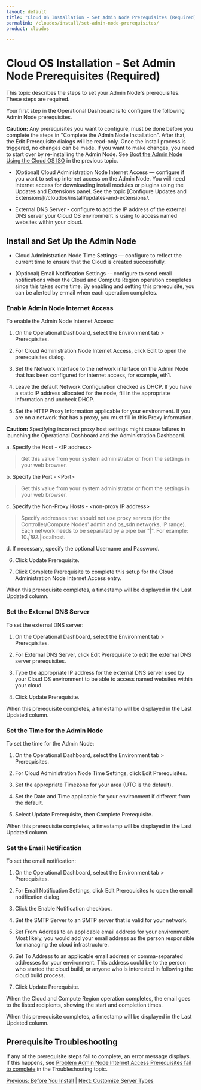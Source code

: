 ```yaml
---
layout: default
title: "Cloud OS Installation - Set Admin Node Prerequisites (Required)"
permalink: /cloudos/install/set-admin-node-prerequisites/
product: cloudos

---
```


# Cloud OS Installation - Set Admin Node Prerequisites (Required)

This topic describes the steps to set your Admin Node's prerequisites.  These steps are required. 

Your first step in the Operational Dashboard is to configure the following Admin Node prerequisites.

 **Caution:** Any prerequisites you want to configure, must be done before you complete the
steps in "Complete the Admin Node Installation". After that, the Edit Prerequisite dialogs will
be read-only. Once the install process is triggered, no changes can be made. If you want to
make changes, you need to start over by re-installing the Admin Node. See [Boot the Admin
Node Using the Cloud OS ISO](/cloudos/install/before-you-install/) in the previous topic.

 * (Optional) Cloud Administration Node Internet Access &mdash; configure if you want to set up
internet access on the Admin Node. You will need Internet access for downloading install
modules or plugins using the Updates and Extensions panel.  See the topic [Configure Updates and
Extensions](/cloudos/install/updates-and-extensions/.

 * External DNS Server - configure to add the IP address of the external DNS server your Cloud
OS environment is using to access named websites within your cloud.

## Install and Set Up the Admin Node

 * Cloud Administration Node Time Settings &mdash; configure to reflect the current time to ensure
that the Cloud is created successfully.

 * (Optional) Email Notification Settings -- configure to send email notifications when the Cloud
and Compute Region operation completes since this takes some time. By enabling and setting
this prerequisite, you can be alerted by e-mail when each operation completes.

### Enable Admin Node Internet Access

To enable the Admin Node Internet Access:

 1. On the Operational Dashboard, select the Environment tab > Prerequisites.

 2. For Cloud Administration Node Internet Access, click Edit to open the prerequisites dialog.

 3. Set the Network Interface to the network interface on the Admin Node that has been configured for internet access, for example, eth1.

 4. Leave the default Network Configuration checked as DHCP. If you have a static IP address allocated for the node, fill in the appropriate information and
uncheck DHCP.

5. Set the HTTP Proxy Information applicable for your environment. If you are on a network that has a proxy, you must fill in this Proxy information.

 **Caution:** Specifying incorrect proxy host settings might cause failures in launching the Operational Dashboard and the Administration Dashboard.

 a. Specify the Host - &lt;IP address>
 
 > Get this value from your system administrator or from the settings in your web browser.
 
 b. Specify the Port - &lt;Port>

 > Get this value from your system administrator or from the settings in your web browser.
 
 c. Specify the Non-Proxy Hosts - &lt;non-proxy IP address>
 > Specify addresses that should not use proxy servers (for the Controller/Compute Nodes' admin and os_sdn networks, IP range). Each network needs to be separated by a pipe bar "|".
 For example: 10.*|192.*|localhost.
 
 d. If necessary, specify the optional Username and Password.
 
 6. Click Update Prerequisite.

 7. Click Complete Prerequisite to complete this setup for the Cloud Administration Node Internet Access entry.

When this prerequisite completes, a timestamp will be displayed in the Last Updated column.


### Set the External DNS Server

To set the external DNS server:

 1. On the Operational Dashboard, select the Environment tab > Prerequisites.

 2. For External DNS Server, click Edit Prerequisite to edit the external DNS server prerequisites.

 3. Type the appropriate IP address for the external DNS server used by your Cloud OS environment to be able to access named websites within your cloud.

 4. Click Update Prerequisite.

When this prerequisite completes, a timestamp will be displayed in the Last Updated column.

### Set the Time for the Admin Node

To set the time for the Admin Node:

 1. On the Operational Dashboard, select the Environment tab > Prerequisites.

 2. For Cloud Administration Node Time Settings, click Edit Prerequisites.

 3. Set the appropriate Timezone for your area (UTC is the default).

 4. Set the Date and Time applicable for your environment if different from the default.
 
 5. Select Update Prerequisite, then Complete Prerequisite.
 
When this prerequisite completes, a timestamp will be displayed in the Last Updated column.

### Set the Email Notification

To set the email notification:

 1. On the Operational Dashboard, select the Environment tab > Prerequisites.

 2. For Email Notification Settings, click Edit Prerequisites to open the email notification dialog.

 3. Click the Enable Notification checkbox.

 4. Set the SMTP Server to an SMTP server that is valid for your network.

 5. Set From Address to an applicable email address for your environment. Most likely, you would add your email address as the person responsible for managing the cloud infrastructure.

 6. Set To Address to an applicable email address or comma-separated addresses for your environment. This address could be to the person who started the cloud build, or anyone who is
interested in following the cloud build process.

 7. Click Update Prerequisite. 

When the Cloud and Compute Region operation completes, the email goes to the listed recipients, showing the start and completion times.

When this prerequisite completes, a timestamp will be displayed in the Last Updated column.

## Prerequisite Troubleshooting

If any of the prerequisite steps fail to complete, an error message displays.  If this happens, see [Problem Admin Node Internet
Access Prerequisites fail to complete](/cloudos/troubleshooting/) in the Troubleshooting topic. 


[Previous: Before You Install](/cloudos/install/before-you-install/) | [Next: Customize Server Types](/cloudos/install/customize-server-types/)

